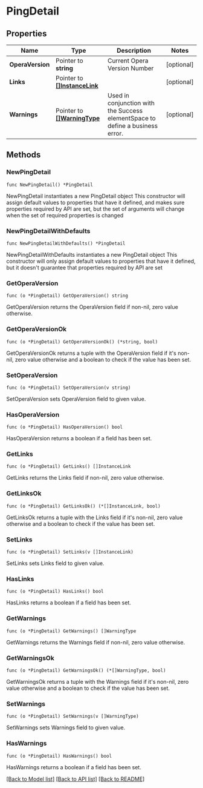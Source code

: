 # PingDetail

## Properties

Name | Type | Description | Notes
------------ | ------------- | ------------- | -------------
**OperaVersion** | Pointer to **string** | Current Opera Version Number | [optional] 
**Links** | Pointer to [**[]InstanceLink**](InstanceLink.md) |  | [optional] 
**Warnings** | Pointer to [**[]WarningType**](WarningType.md) | Used in conjunction with the Success elementSpace to define a business error. | [optional] 

## Methods

### NewPingDetail

`func NewPingDetail() *PingDetail`

NewPingDetail instantiates a new PingDetail object
This constructor will assign default values to properties that have it defined,
and makes sure properties required by API are set, but the set of arguments
will change when the set of required properties is changed

### NewPingDetailWithDefaults

`func NewPingDetailWithDefaults() *PingDetail`

NewPingDetailWithDefaults instantiates a new PingDetail object
This constructor will only assign default values to properties that have it defined,
but it doesn't guarantee that properties required by API are set

### GetOperaVersion

`func (o *PingDetail) GetOperaVersion() string`

GetOperaVersion returns the OperaVersion field if non-nil, zero value otherwise.

### GetOperaVersionOk

`func (o *PingDetail) GetOperaVersionOk() (*string, bool)`

GetOperaVersionOk returns a tuple with the OperaVersion field if it's non-nil, zero value otherwise
and a boolean to check if the value has been set.

### SetOperaVersion

`func (o *PingDetail) SetOperaVersion(v string)`

SetOperaVersion sets OperaVersion field to given value.

### HasOperaVersion

`func (o *PingDetail) HasOperaVersion() bool`

HasOperaVersion returns a boolean if a field has been set.

### GetLinks

`func (o *PingDetail) GetLinks() []InstanceLink`

GetLinks returns the Links field if non-nil, zero value otherwise.

### GetLinksOk

`func (o *PingDetail) GetLinksOk() (*[]InstanceLink, bool)`

GetLinksOk returns a tuple with the Links field if it's non-nil, zero value otherwise
and a boolean to check if the value has been set.

### SetLinks

`func (o *PingDetail) SetLinks(v []InstanceLink)`

SetLinks sets Links field to given value.

### HasLinks

`func (o *PingDetail) HasLinks() bool`

HasLinks returns a boolean if a field has been set.

### GetWarnings

`func (o *PingDetail) GetWarnings() []WarningType`

GetWarnings returns the Warnings field if non-nil, zero value otherwise.

### GetWarningsOk

`func (o *PingDetail) GetWarningsOk() (*[]WarningType, bool)`

GetWarningsOk returns a tuple with the Warnings field if it's non-nil, zero value otherwise
and a boolean to check if the value has been set.

### SetWarnings

`func (o *PingDetail) SetWarnings(v []WarningType)`

SetWarnings sets Warnings field to given value.

### HasWarnings

`func (o *PingDetail) HasWarnings() bool`

HasWarnings returns a boolean if a field has been set.


[[Back to Model list]](../README.md#documentation-for-models) [[Back to API list]](../README.md#documentation-for-api-endpoints) [[Back to README]](../README.md)


